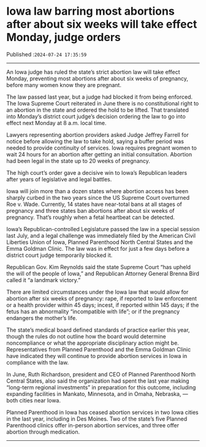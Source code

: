 # Iowa law barring most abortions after about six weeks will take effect Monday, judge orders

Published :`2024-07-24 17:35:59`

---

An Iowa judge has ruled the state’s strict abortion law will take effect Monday, preventing most abortions after about six weeks of pregnancy, before many women know they are pregnant.

The law passed last year, but a judge had blocked it from being enforced. The Iowa Supreme Court reiterated in June there is no constitutional right to an abortion in the state and ordered the hold to be lifted. That translated into Monday’s district court judge’s decision ordering the law to go into effect next Monday at 8 a.m. local time.

Lawyers representing abortion providers asked Judge Jeffrey Farrell for notice before allowing the law to take hold, saying a buffer period was needed to provide continuity of services. Iowa requires pregnant women to wait 24 hours for an abortion after getting an initial consultation. Abortion had been legal in the state up to 20 weeks of pregnancy.

The high court’s order gave a decisive win to Iowa’s Republican leaders after years of legislative and legal battles.

Iowa will join more than a dozen states where abortion access has been sharply curbed in the two years since the US Supreme Court overturned Roe v. Wade. Currently, 14 states have near-total bans at all stages of pregnancy and three states ban abortions after about six weeks of pregnancy. That’s roughly when a fetal heartbeat can be detected.

Iowa’s Republican-controlled Legislature passed the law in a special session last July, and a legal challenge was immediately filed by the American Civil Liberties Union of Iowa, Planned Parenthood North Central States and the Emma Goldman Clinic. The law was in effect for just a few days before a district court judge temporarily blocked it.

Republican Gov. Kim Reynolds said the state Supreme Court “has upheld the will of the people of Iowa,” and Republican Attorney General Brenna Bird called it “a landmark victory.”

There are limited circumstances under the Iowa law that would allow for abortion after six weeks of pregnancy: rape, if reported to law enforcement or a health provider within 45 days; incest, if reported within 145 days; if the fetus has an abnormality “incompatible with life”; or if the pregnancy endangers the mother’s life.

The state’s medical board defined standards of practice earlier this year, though the rules do not outline how the board would determine noncompliance or what the appropriate disciplinary action might be. Representatives from Planned Parenthood and the Emma Goldman Clinic have indicated they will continue to provide abortion services in Iowa in compliance with the law.

In June, Ruth Richardson, president and CEO of Planned Parenthood North Central States, also said the organization had spent the last year making “long-term regional investments” in preparation for this outcome, including expanding facilities in Mankato, Minnesota, and in Omaha, Nebraska, — both cities near Iowa.

Planned Parenthood in Iowa has ceased abortion services in two Iowa cities in the last year, including in Des Moines. Two of the state’s five Planned Parenthood clinics offer in-person abortion services, and three offer abortion through medication.

---

